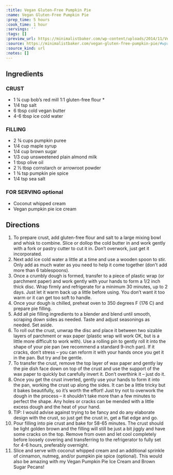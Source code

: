 ```yaml
---
:title: Vegan Gluten-Free Pumpkin Pie
:name: Vegan Gluten-Free Pumpkin Pie
:prep_time: 5 hours
:cook_time: 1 hour
:servings: ''
:tags: []
:preview_url: https://minimalistbaker.com/wp-content/uploads/2014/11/Vegan-GF-Pumpkin-Pie-SQUARE-200x200.jpg
:source: https://minimalistbaker.com/vegan-gluten-free-pumpkin-pie/#wprm-recipe-container-35767
:source_kind: url
:notes: []
---
```


## Ingredients
### CRUST
- 1 ¼ cup bob’s red mill 1:1 gluten-free flour *
- 1/4 tsp salt
- 6 tbsp cold vegan butter
- 4-6 tbsp ice cold water

### FILLING
- 2 ¾ cups pumpkin puree
- 1/4 cup maple syrup
- 1/4 cup brown sugar
- 1/3 cup unsweetened plain almond milk
- 1 tbsp olive oil
- 2 ½ tbsp cornstarch or arrowroot powder
- 1 ¾ tsp pumpkin pie spice
- 1/4 tsp sea salt

### FOR SERVING optional
- Coconut whipped cream
- Vegan pumpkin pie ice cream


## Directions
1. To prepare crust, add gluten-free flour and salt to a large mixing bowl and whisk to combine. Slice or dollop the cold butter in and work gently with a fork or pastry cutter to cut it in. Don’t overwork, just get it incorporated.
2. Next add ice cold water a little at a time and use a wooden spoon to stir. Only add as much water as you need to help it come together (don't add more than 6 tablespoons).
3. Once a crumbly dough is formed, transfer to a piece of plastic wrap (or parchment paper) and work gently with your hands to form a 1/2 inch thick disc. Wrap firmly and refrigerate for a minimum 30 minutes, up to 2 days. Just let it warm back up a little before using. You don’t want it too warm or it can get too soft to handle.
4. Once your dough is chilled, preheat oven to 350 degrees F (176 C) and prepare pie filling.
5. Add all pie filling ingredients to a blender and blend until smooth, scraping down sides as needed. Taste and adjust seasonings as needed. Set aside.
6. To roll out the crust, unwrap the disc and place it between two sizable layers of parchment or wax paper (plastic wrap will work OK, but is a little more difficult to work with). Use a rolling pin to gently roll it into the shape of your pie pan (we recommend a standard 9-inch pan). If it cracks, don’t stress – you can reform it with your hands once you get it in the pan. But try and be gentle.
7. To transfer the crust, remove the top layer of wax paper and gently lay the pie dish face down on top of the crust and use the support of the wax paper to quickly but carefully invert it. Don’t overthink it – just do it.
8. Once you get the crust inverted, gently use your hands to form it into the pan, working the crust up along the sides. It can be a little tricky but it bakes beautifully, so it’s worth the effort! Just try not to overwork the dough in the process – it shouldn’t take more than a few minutes to perfect the shape. Any holes or cracks can be mended with a little excess dough and the heat of your hand.
9. TIP: I would advise against trying to be fancy and do any elaborate design with the crust, so just get the crust in, get a flat edge and go.
10. Pour filling into pie crust and bake for 58-65 minutes. The crust should be light golden brown and the filling will still be just a bit jiggly and have some cracks on the top. Remove from oven and let cool completely before loosely covering and transferring to the refrigerator to fully set for 4-6 hours, preferably overnight.
11. Slice and serve with coconut whipped cream and an additional sprinkle of cinnamon, nutmeg, and/or pumpkin pie spice (optional). This would also be amazing with my Vegan Pumpkin Pie Ice Cream and Brown Sugar Pecans!
